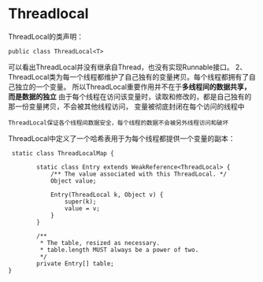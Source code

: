 # Threadlocal
ThreadLocal的类声明：
```
public class ThreadLocal<T>
```
可以看出ThreadLocal并没有继承自Thread，也没有实现Runnable接口。
2、ThreadLocal类为每一个线程都维护了自己独有的变量拷贝。每个线程都拥有了自己独立的一个变量。
所以ThreadLocal重要作用并不在于**多线程间的数据共享，而是数据的独立**
由于每个线程在访问该变量时，读取和修改的，都是自己独有的那一份变量拷贝，不会被其他线程访问，
变量被彻底封闭在每个访问的线程中
```
ThreadLocal保证各个线程间数据安全，每个线程的数据不会被另外线程访问和破坏
```
ThreadLocal中定义了一个哈希表用于为每个线程都提供一个变量的副本：
```
 static class ThreadLocalMap {

        static class Entry extends WeakReference<ThreadLocal> {
            /** The value associated with this ThreadLocal. */
            Object value;

            Entry(ThreadLocal k, Object v) {
                super(k);
                value = v;
            }
        }

        /**
         * The table, resized as necessary.
         * table.length MUST always be a power of two.
         */
        private Entry[] table;
}
```